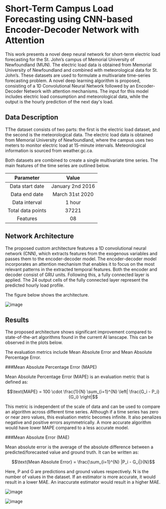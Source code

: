 # Short-Term Campus Load Forecasting using CNN-based Encoder-Decoder Network with Attention

This work presents a novel deep neural network for short-term electric load forecasting for the St. John’s campus of Memorial University of Newfoundland (MUN). The electric load data is obtained from Memorial University of Newfoundland and combined with meteorological data for St. John’s. These datasets are used to formulate a multivariate time-series forecasting problem. A novel deep learning algorithm is proposed, consisting of a 1D Convolutional Neural Network followed by an Encoder-Decoder Network with attention mechanisms. The input for this model includes electric load consumption and meteorological data, while the output is the hourly prediction of the next day's load.

## Data Description

TThe dataset consists of two parts: the first is the electric load dataset, and the second is the meteorological data. The electric load data is obtained from Memorial University of Newfoundland, where the campus uses two meters to monitor electric load at 15-minute intervals. Meteorological information is sourced from weather.gc.ca.

Both datasets are combined to create a single multivariate time series. The main features of the time series are outlined below.

| Parameter        | Value           | 
|:-------------:|:-------------:| 
| Data start date      |January 2nd 2016 | 
| Data end date      |March 31st 2020      |   
| Data interval |1 hour    |    
| Total data points |37221   |    
|Features |08   |    

## Network Architecture

The proposed custom architecture features a 1D convolutional neural network (CNN), which extracts features from the exogenous variables and passes them to the encoder-decoder model. The encoder-decoder model incorporates an attention mechanism that enables it to focus on the most relevant patterns in the extracted temporal features. Both the encoder and decoder consist of GRU units. Following this, a fully connected layer is applied. The 24 output cells of the fully connected layer represent the predicted hourly load profile.

The figure below shows the architecture. 
 
![image](https://github.com/user-attachments/assets/425a9b3d-d61f-48be-ba83-94fb7acbade0)

## Results

The proposed architecture shows significant improvement compared to state-of-the-art algorithms found in the current AI lanscape. This can be observed in the plots below. 

The evaluation metrics include Mean Absolute Error and Mean Absolute Percentage Error. 

###Mean Absolute Percentage Error (MAPE)

Mean Absolute Percentage Error (MAPE) is an evaluation metric that is defined as: 

```math
\text{MAPE} = 100 \cdot \frac{1}{N} \sum_{i=1}^{N} \left| \frac{G_i - P_i}{G_i} \right|
```

This metric is independent of the scale of data and can be used to compare an algorithm across different time series. Although if a time series has zero or near zero values, this evaluation metric becomes infinite. It also penalizes negative and positive errors asymmetrically.  A more accurate algorithm would have lower MAPE compared to a less accurate model.

 ###Mean Absolute Error (MAE)

Mean absolute error is the average of the absolute difference between a predicted/forecasted value and ground truth. It can be written as: 
```math
\text{Mean Absolute Error} = \frac{\sum_{i=1}^{N} |P_i - G_i|}{N}
```
Here, P and G are predictions and ground values respectively. N is the number of values in the dataset. If an estimator is more accurate, it would result in a lower MAE. An inaccurate estimator would result in a higher MAE.


![image](https://github.com/user-attachments/assets/06f62391-e26f-44b9-b88f-f449173dfca4)

![image](https://github.com/user-attachments/assets/201c72f8-8cfb-4bc9-ac8b-5565de9d947c)



